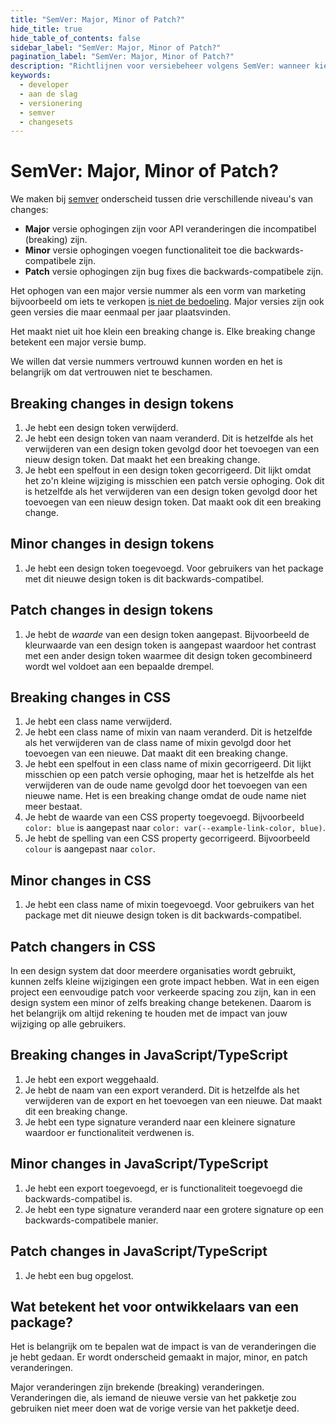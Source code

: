 ```yaml
---
title: "SemVer: Major, Minor of Patch?"
hide_title: true
hide_table_of_contents: false
sidebar_label: "SemVer: Major, Minor of Patch?"
pagination_label: "SemVer: Major, Minor of Patch?"
description: "Richtlijnen voor versiebeheer volgens SemVer: wanneer kies je voor een major, minor of patch release?"
keywords:
  - developer
  - aan de slag
  - versionering
  - semver
  - changesets
---
```


# SemVer: Major, Minor of Patch?

We maken bij [semver][1] onderscheid tussen drie verschillende niveau's van changes:

- **Major** versie ophogingen zijn voor API veranderingen die incompatibel (breaking) zijn.
- **Minor** versie ophogingen voegen functionaliteit toe die backwards-compatibele zijn.
- **Patch** versie ophogingen zijn bug fixes die backwards-compatibele zijn.

Het ophogen van een major versie nummer als een vorm van marketing bijvoorbeeld om iets te verkopen [is niet de bedoeling][2]. Major versies zijn ook geen versies die maar eenmaal per jaar plaatsvinden.

Het maakt niet uit hoe klein een breaking change is. Elke breaking change betekent een major versie bump.

We willen dat versie nummers vertrouwd kunnen worden en het is belangrijk om dat vertrouwen niet te beschamen.

## Breaking changes in design tokens

1. Je hebt een design token verwijderd.
1. Je hebt een design token van naam veranderd. Dit is hetzelfde als het verwijderen van een design token gevolgd door het toevoegen van een nieuw design token. Dat maakt het een breaking change.
1. Je hebt een spelfout in een design token gecorrigeerd. Dit lijkt omdat het zo'n kleine wijziging is misschien een patch versie ophoging. Ook dit is hetzelfde als het verwijderen van een design token gevolgd door het toevoegen van een nieuw design token. Dat maakt ook dit een breaking change.

## Minor changes in design tokens

1. Je hebt een design token toegevoegd. Voor gebruikers van het package met dit nieuwe design token is dit backwards-compatibel.

## Patch changes in design tokens

1. Je hebt de _waarde_ van een design token aangepast. Bijvoorbeeld de kleurwaarde van een design token is aangepast waardoor het contrast met een ander design token waarmee dit design token gecombineerd wordt wel voldoet aan een bepaalde drempel.

<!-- @todo dit is lastig uit te leggen -->

## Breaking changes in CSS

1. Je hebt een class name verwijderd.
1. Je hebt een class name of mixin van naam veranderd. Dit is hetzelfde als het verwijderen van de class name of mixin gevolgd door het toevoegen van een nieuwe. Dat maakt dit een breaking change.
1. Je hebt een spelfout in een class name of mixin gecorrigeerd. Dit lijkt misschien op een patch versie ophoging, maar het is hetzelfde als het verwijderen van de oude name gevolgd door het toevoegen van een nieuwe name. Het is een breaking change omdat de oude name niet meer bestaat.
1. Je hebt de waarde van een CSS property toegevoegd. Bijvoorbeeld `color: blue` is aangepast naar `color: var(--example-link-color, blue)`.
1. Je hebt de spelling van een CSS property gecorrigeerd. Bijvoorbeeld `colour` is aangepast naar `color`.

## Minor changes in CSS

1. Je hebt een class name of mixin toegevoegd. Voor gebruikers van het package met dit nieuwe design token is dit backwards-compatibel.

## Patch changers in CSS

In een design system dat door meerdere organisaties wordt gebruikt, kunnen zelfs kleine wijzigingen een grote impact hebben. Wat in een eigen project een eenvoudige patch voor verkeerde spacing zou zijn, kan in een design system een minor of zelfs breaking change betekenen. Daarom is het belangrijk om altijd rekening te houden met de impact van jouw wijziging op alle gebruikers.

## Breaking changes in JavaScript/TypeScript

1. Je hebt een export weggehaald.
1. Je hebt de naam van een export veranderd. Dit is hetzelfde als het verwijderen van de export en het toevoegen van een nieuwe. Dat maakt dit een breaking change.
1. Je hebt een type signature veranderd naar een kleinere signature waardoor er functionaliteit verdwenen is.

## Minor changes in JavaScript/TypeScript

1. Je hebt een export toegevoegd, er is functionaliteit toegevoegd die backwards-compatibel is.
1. Je hebt een type signature veranderd naar een grotere signature op een backwards-compatibele manier.

## Patch changes in JavaScript/TypeScript

1. Je hebt een bug opgelost.

## Wat betekent het voor ontwikkelaars van een package?

Het is belangrijk om te bepalen wat de impact is van de veranderingen die je hebt gedaan. Er wordt onderscheid gemaakt in major, minor, en patch veranderingen.

Major veranderingen zijn brekende (breaking) veranderingen. Veranderingen die, als iemand de nieuwe versie van het pakketje zou gebruiken niet meer doen wat de vorige versie van het pakketje deed.

[1]: https://semver.org
[2]: https://tom.preston-werner.com/2022/05/23/major-version-numbers-are-not-sacred
